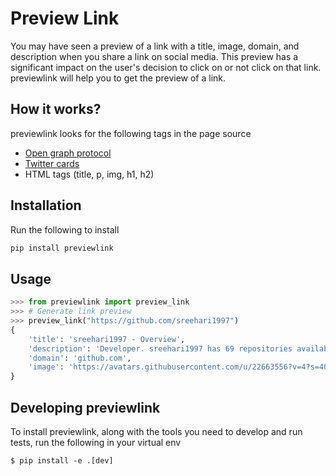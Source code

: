 # Preview Link

You may have seen a preview of a link with a title, image, domain, and description when you share a link on social media.
This preview has a significant impact on the user's decision to click on or not click on that link.
previewlink will help you to get the preview of a link.

## How it works?

previewlink looks for the following tags in the page source
- [Open graph protocol](https://ogp.me/)
- [Twitter cards](https://developer.twitter.com/en/docs/twitter-for-websites/cards/guides/getting-started)
- HTML tags (title, p, img, h1, h2)

## Installation

Run the following to install

```python
pip install previewlink
```
## Usage

```python
>>> from previewlink import preview_link
>>> # Generate link preview
>>> preview_link("https://github.com/sreehari1997")
{
    'title': 'sreehari1997 - Overview',
    'description': 'Developer. sreehari1997 has 69 repositories available. Follow their code on GitHub.',
    'domain': 'github.com',
    'image': 'https://avatars.githubusercontent.com/u/22663556?v=4?s=400'
}
```

## Developing previewlink

To install previewlink, along with the tools you need to develop and run tests,
run the following in your virtual env

```shell
$ pip install -e .[dev]
```
